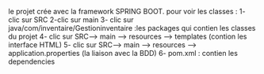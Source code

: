 le projet crée avec la framework SPRING BOOT.
pour voir les classes :
1- clic sur SRC 
2-clic sur main
3- clic sur java/com/inventaire/Gestioninventaire :les packages qui contien les classes du projet
4- clic sur SRC--> main --> resources --> templates (contion les interface HTML)
5- clic sur SRC--> main --> resources --> application.properties (la liaison avec la BDD)
6- pom.xml : contien les dependencies 
